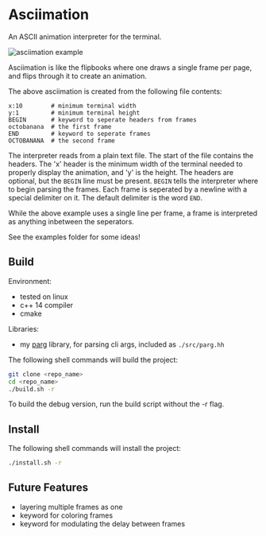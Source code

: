 # Asciimation
An ASCII animation interpreter for the terminal.  

![asciimation example](https://raw.githubusercontent.com/octobanana/asciimation/master/assets/octo.gif)

Asciimation is like the flipbooks where one draws a single frame per page, and flips through it to create an animation.  

The above asciimation is created from the following file contents:  

    x:10        # minimum terminal width
    y:1         # minimum terminal height
    BEGIN       # keyword to seperate headers from frames
    octobanana  # the first frame
    END         # keyword to seperate frames
    OCTOBANANA  # the second frame

The interpreter reads from a plain text file. The start of the file contains the headers. The 'x' header is the minimum width of the terminal needed to properly display the animation, and 'y' is the height. The headers are optional, but the `BEGIN` line must be present. `BEGIN` tells the interpreter where to begin parsing the frames. Each frame is seperated by a newline with a special delimiter on it. The default delimiter is the word `END`.  

While the above example uses a single line per frame, a frame is interpreted as anything inbetween the seperators.  

See the examples folder for some ideas!  

## Build
Environment:  
* tested on linux
* c++ 14 compiler
* cmake

Libraries:  
* my [parg](https://github.com/octobanana/parg) library, for parsing cli args, included as `./src/parg.hh`

The following shell commands will build the project:  
```bash
git clone <repo_name>
cd <repo_name>
./build.sh -r
```
To build the debug version, run the build script without the -r flag.  

## Install
The following shell commands will install the project:  
```bash
./install.sh -r
```

## Future Features
* layering multiple frames as one
* keyword for coloring frames
* keyword for modulating the delay between frames
